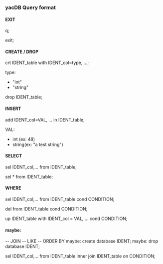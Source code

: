
### yacDB Query format
#### EXIT

q;

exit;


#### CREATE / DROP

crt IDENT_table with IDENT_col=type, ...;

type:
- "int"
- "string"

drop IDENT_table;

#### INSERT

add IDENT_col=VAL, ... in IDENT_table;

VAL:
- int (ex: 48)
- string(ex: "a test string")

#### SELECT
sel IDENT_col,... from IDENT_table;

sel * from IDENT_table;

#### WHERE
sel IDENT_col,... from IDENT_table cond CONDITION;

del from IDENT_table cond CONDITION;

up IDENT_table with IDENT_col = VAL, ... cond CONDITION;

#### maybe:
-- JOIN
-- LIKE
-- ORDER BY
maybe: create database IDENT;
maybe: drop database IDENT;

sel IDENT_col,... from IDENT_table inner join IDENT_table on CONDITION;
